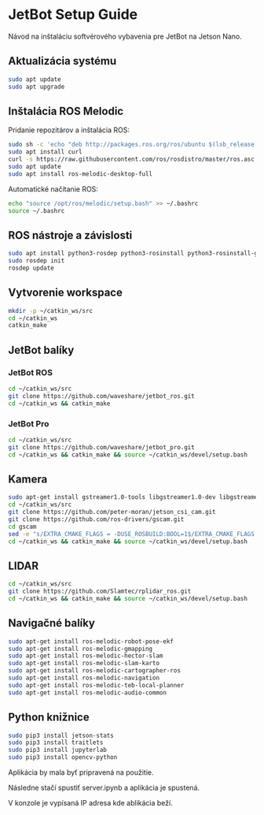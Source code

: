 # JetBot Setup Guide

Návod na inštaláciu softvérového vybavenia pre JetBot na Jetson Nano.

## Aktualizácia systému

```bash
sudo apt update
sudo apt upgrade
```

## Inštalácia ROS Melodic

Pridanie repozitárov a inštalácia ROS:

```bash
sudo sh -c 'echo "deb http://packages.ros.org/ros/ubuntu $(lsb_release -sc) main" > /etc/apt/sources.list.d/ros-latest.list'
sudo apt install curl
curl -s https://raw.githubusercontent.com/ros/rosdistro/master/ros.asc | sudo apt-key add -
sudo apt update
sudo apt install ros-melodic-desktop-full
```

Automatické načítanie ROS:

```bash
echo "source /opt/ros/melodic/setup.bash" >> ~/.bashrc
source ~/.bashrc
```

## ROS nástroje a závislosti

```bash
sudo apt install python3-rosdep python3-rosinstall python3-rosinstall-generator python3-wstool build-essential python3-catkin-tools python3-pip
sudo rosdep init
rosdep update
```

## Vytvorenie workspace

```bash
mkdir -p ~/catkin_ws/src
cd ~/catkin_ws
catkin_make
```

## JetBot balíky

### JetBot ROS
```bash
cd ~/catkin_ws/src
git clone https://github.com/waveshare/jetbot_ros.git
cd ~/catkin_ws && catkin_make
```

### JetBot Pro
```bash
cd ~/catkin_ws/src
git clone https://github.com/waveshare/jetbot_pro.git
cd ~/catkin_ws && catkin_make && source ~/catkin_ws/devel/setup.bash
```

## Kamera

```bash
sudo apt-get install gstreamer1.0-tools libgstreamer1.0-dev libgstreamer-plugins-base1.0-dev libgstreamer-plugins-good1.0-dev
cd ~/catkin_ws/src
git clone https://github.com/peter-moran/jetson_csi_cam.git
git clone https://github.com/ros-drivers/gscam.git
cd gscam
sed -e "s/EXTRA_CMAKE_FLAGS = -DUSE_ROSBUILD:BOOL=1$/EXTRA_CMAKE_FLAGS = -DUSE_ROSBUILD:BOOL=1 -DGSTREAMER_VERSION_1_x=On/" -i Makefile
cd ~/catkin_ws && catkin_make && source ~/catkin_ws/devel/setup.bash
```

## LIDAR

```bash
cd ~/catkin_ws/src
git clone https://github.com/Slamtec/rplidar_ros.git
cd ~/catkin_ws && catkin_make && source ~/catkin_ws/devel/setup.bash
```

## Navigačné balíky

```bash
sudo apt-get install ros-melodic-robot-pose-ekf
sudo apt-get install ros-melodic-gmapping
sudo apt-get install ros-melodic-hector-slam
sudo apt-get install ros-melodic-slam-karto
sudo apt-get install ros-melodic-cartographer-ros
sudo apt-get install ros-melodic-navigation
sudo apt-get install ros-melodic-teb-local-planner
sudo apt-get install ros-melodic-audio-common
```

## Python knižnice

```bash
sudo pip3 install jetson-stats
sudo pip3 install traitlets
sudo pip3 install jupyterlab
sudo pip3 install opencv-python
```

Aplikácia by mala byť pripravená na použitie.

Následne stačí spustiť server.ipynb a aplikácia je spustená.

V konzole je vypísaná IP adresa kde ablikácia beží.
